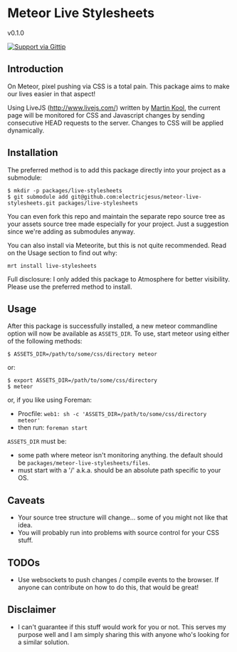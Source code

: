 Meteor Live Stylesheets
=======================
v0.1.0

[![Support via Gittip](https://raw.github.com/gittip/www.gittip.com/master/www/assets/gittip.png)](https://www.gittip.com/electricjesus/)


Introduction
------------

On Meteor, pixel pushing via CSS is a total pain. This package aims to make our lives easier in that aspect!

Using LiveJS (http://www.livejs.com/) written by [Martin Kool](https://twitter.com/mrtnkl), the current page will be monitored for CSS and Javascript changes by sending consecutive HEAD requests to the server. Changes to CSS will be applied dynamically.

## Installation

The preferred method is to add this package directly into your project as a submodule:

    $ mkdir -p packages/live-stylesheets
    $ git submodule add git@github.com:electricjesus/meteor-live-stylesheets.git packages/live-stylesheets

You can even fork this repo and maintain the separate repo source tree as your assets source tree made especially for your project. Just a suggestion since we're adding as submodules anyway.

You can also install via Meteorite, but this is not quite recommended. Read on the Usage section to find out why:

```
mrt install live-stylesheets
```

Full disclosure: I only added this package to Atmosphere for better visibility. Please use the preferred method to install.

## Usage

After this package is successfully installed, a new meteor commandline option will now be available as `ASSETS_DIR`. To use, start meteor using either of the following methods:

    $ ASSETS_DIR=/path/to/some/css/directory meteor

or:

    $ export ASSETS_DIR=/path/to/some/css/directory
    $ meteor

or, if you like using Foreman:

* Procfile:  `web1: sh -c 'ASSETS_DIR=/path/to/some/css/directory meteor'`
* then run:  `foreman start`


`ASSETS_DIR` must be:

* some path where meteor isn't monitoring anything. the default should be `packages/meteor-live-stylesheets/files`.
* must start with a '/' a.k.a. should be an absolute path specific to your OS. 

## Caveats

* Your source tree structure will change... some of you might not like that idea. 
* You will probably run into problems with source control for your CSS stuff.

## TODOs

* Use websockets to push changes / compile events to the browser. If anyone can contribute on how to do this, that would be great!


## Disclaimer

* I can't guarantee if this stuff would work for you or not. This serves my purpose well and I am simply sharing this with anyone who's looking for a similar solution. 
